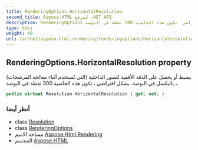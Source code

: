 ```yaml
---
title: RenderingOptions.HorizontalResolution
second_title: Aspose.HTML لمرجع .NET API
description: RenderingOptions ملكية. يضبط أو يحصل على الدقة الأفقية للصور الداخلية التي تُستخدم أثناء معالجة المرشحات  بالبكسل في البوصة. بشكل افتراضي  تكون هذه الخاصية 300 نقطة في البوصة.
type: docs
weight: 40
url: /ar/net/aspose.html.rendering/renderingoptions/horizontalresolution/
---
```

## RenderingOptions.HorizontalResolution property

يضبط أو يحصل على الدقة الأفقية للصور الداخلية (التي تُستخدم أثناء معالجة المرشحات) ، بالبكسل في البوصة. بشكل افتراضي ، تكون هذه الخاصية 300 نقطة في البوصة.

```csharp
public virtual Resolution HorizontalResolution { get; set; }
```

### أنظر أيضا

* class [Resolution](../../../aspose.html.drawing/resolution/)
* class [RenderingOptions](../)
* مساحة الاسم [Aspose.Html.Rendering](../../renderingoptions/)
* المجسم [Aspose.HTML](../../../)


